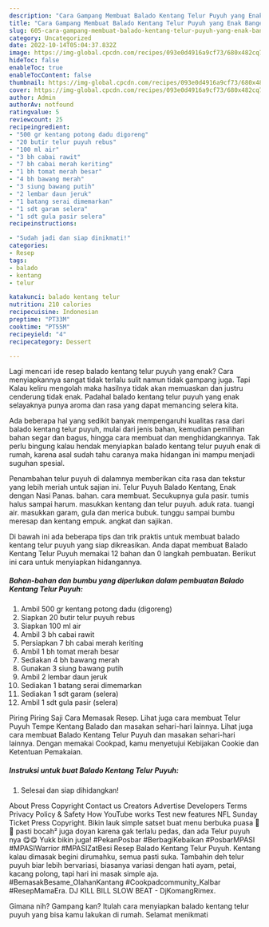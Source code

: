 ```yaml
---
description: "Cara Gampang Membuat Balado Kentang Telur Puyuh yang Enak Banget, Buat Buka Puasa}"
title: "Cara Gampang Membuat Balado Kentang Telur Puyuh yang Enak Banget, Buat Buka Puasa}"
slug: 605-cara-gampang-membuat-balado-kentang-telur-puyuh-yang-enak-banget-buat-buka-puasa
category: Uncategorized
date: 2022-10-14T05:04:37.832Z
image: https://img-global.cpcdn.com/recipes/093e0d4916a9cf73/680x482cq70/balado-kentang-telur-puyuh-foto-resep-utama.jpg
hideToc: false
enableToc: true
enableTocContent: false
thumbnail: https://img-global.cpcdn.com/recipes/093e0d4916a9cf73/680x482cq70/balado-kentang-telur-puyuh-foto-resep-utama.jpg
cover: https://img-global.cpcdn.com/recipes/093e0d4916a9cf73/680x482cq70/balado-kentang-telur-puyuh-foto-resep-utama.jpg
author: Admin
authorAv: notfound
ratingvalue: 5
reviewcount: 25
recipeingredient:
- "500 gr kentang potong dadu digoreng"
- "20 butir telur puyuh rebus"
- "100 ml air"
- "3 bh cabai rawit"
- "7 bh cabai merah keriting"
- "1 bh tomat merah besar"
- "4 bh bawang merah"
- "3 siung bawang putih"
- "2 lembar daun jeruk"
- "1 batang serai dimemarkan"
- "1 sdt garam selera"
- "1 sdt gula pasir selera"
recipeinstructions:

- "Sudah jadi dan siap dinikmati!"
categories:
- Resep
tags:
- balado
- kentang
- telur

katakunci: balado kentang telur 
nutrition: 210 calories
recipecuisine: Indonesian
preptime: "PT33M"
cooktime: "PT55M"
recipeyield: "4"
recipecategory: Dessert

---
```



Lagi mencari ide resep balado kentang telur puyuh yang enak? Cara menyiapkannya sangat tidak terlalu sulit namun tidak gampang juga. Tapi Kalau keliru mengolah maka hasilnya tidak akan memuaskan dan justru cenderung tidak enak. Padahal balado kentang telur puyuh yang enak selayaknya punya aroma dan rasa yang dapat memancing selera kita.


Ada beberapa hal yang sedikit banyak mempengaruhi kualitas rasa dari balado kentang telur puyuh, mulai dari jenis bahan, kemudian pemilihan bahan segar dan bagus, hingga cara membuat dan menghidangkannya. Tak perlu bingung kalau hendak menyiapkan balado kentang telur puyuh enak di rumah, karena asal sudah tahu caranya maka hidangan ini mampu menjadi suguhan spesial.

Penambahan telur puyuh di dalamnya memberikan cita rasa dan tekstur yang lebih meriah untuk sajian ini. Telur Puyuh Balado Kentang, Enak dengan Nasi Panas. bahan. cara membuat. Secukupnya gula pasir. tumis halus sampai harum. masukkan kentang dan telur puyuh. aduk rata. tuangi air. masukkan garam, gula dan merica bubuk. tunggu sampai bumbu meresap dan kentang empuk. angkat dan sajikan.


Di bawah ini ada beberapa tips dan trik praktis untuk membuat balado kentang telur puyuh yang siap dikreasikan. Anda dapat membuat Balado Kentang Telur Puyuh memakai 12 bahan dan 0 langkah pembuatan. Berikut ini cara untuk menyiapkan hidangannya.

<!--inarticleads1-->

##### Bahan-bahan dan bumbu yang diperlukan dalam pembuatan Balado Kentang Telur Puyuh:

1. Ambil 500 gr kentang potong dadu (digoreng)
1. Siapkan 20 butir telur puyuh rebus
1. Siapkan 100 ml air
1. Ambil 3 bh cabai rawit
1. Persiapkan 7 bh cabai merah keriting
1. Ambil 1 bh tomat merah besar
1. Sediakan 4 bh bawang merah
1. Gunakan 3 siung bawang putih
1. Ambil 2 lembar daun jeruk
1. Sediakan 1 batang serai dimemarkan
1. Sediakan 1 sdt garam (selera)
1. Ambil 1 sdt gula pasir (selera)


Piring Piring Saji Cara Memasak Resep. Lihat juga cara membuat Telur Puyuh Tempe Kentang Balado dan masakan sehari-hari lainnya. Lihat juga cara membuat Balado Kentang Telur Puyuh dan masakan sehari-hari lainnya. Dengan memakai Cookpad, kamu menyetujui Kebijakan Cookie dan Ketentuan Pemakaian. 

<!--inarticleads2-->

##### Instruksi untuk buat Balado Kentang Telur Puyuh:


1. Selesai dan siap dihidangkan!

About Press Copyright Contact us Creators Advertise Developers Terms Privacy Policy &amp; Safety How YouTube works Test new features NFL Sunday Ticket Press Copyright. Bikin lauk simple satset buat menu berbuka puasa 🥰🥰 pasti bocah² juga doyan karena gak terlalu pedas, dan ada Telur puyuh nya 😋😋 Yukk bikin juga! #PekanPosbar #BerbagiKebaikan #PosbarMPASI #MPASIWarrior #MPASIZatBesi Resep Balado Kentang Telur Puyuh. Kentang kalau dimasak begini dirumahku, semua pasti suka. Tambahin deh telur puyuh biar lebih bervariasi, biasanya variasi dengan hati ayam, petai, kacang polong, tapi hari ini masak simple aja. #BemasakBesame_OlahanKantang #Cookpadcommunity_Kalbar #ResepMamaEra. DJ KILL BILL SLOW BEAT - DjKomangRimex. 

Gimana nih? Gampang kan? Itulah cara menyiapkan balado kentang telur puyuh yang bisa kamu lakukan di rumah. Selamat menikmati
